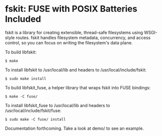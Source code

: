 fskit: FUSE with POSIX Batteries Included
=========================================

fskit is a library for creating extensible, thread-safe filesystems using WSGI-style routes.  fskit handles filesystem metadata, concurrency, and access control, so you can focus on writing the filesystem's data plane.

To build libfskit:
  
    $ make
  
To install libfskit to /usr/local/lib and headers to /usr/local/include/fskit:

    $ sudo make install
  
To build libfskit_fuse, a helper library that wraps fskit into FUSE bindings:

    $ make -C fuse/
  
To install libfskit_fuse to /usr/local/lib and headers to /usr/local/include/fskit/fuse:

    $ sudo make -C fuse/ install

Documentation forthcoming.  Take a look at demo/ to see an example.
